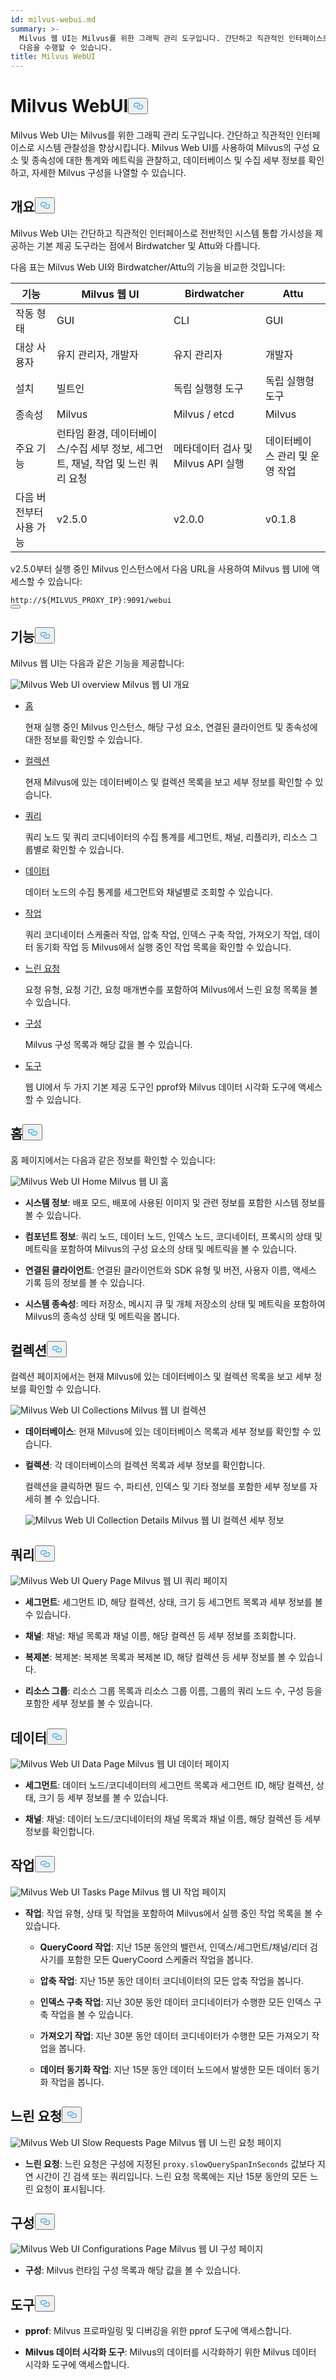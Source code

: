 ```yaml
---
id: milvus-webui.md
summary: >-
  Milvus 웹 UI는 Milvus를 위한 그래픽 관리 도구입니다. 간단하고 직관적인 인터페이스로 시스템 가시성을 향상시킵니다. 사용자는
  다음을 수행할 수 있습니다.
title: Milvus WebUI
---
```

<h1 id="Milvus-WebUI" class="common-anchor-header">Milvus WebUI<button data-href="#Milvus-WebUI" class="anchor-icon" translate="no">
      <svg translate="no"
        aria-hidden="true"
        focusable="false"
        height="20"
        version="1.1"
        viewBox="0 0 16 16"
        width="16"
      >
        <path
          fill="#0092E4"
          fill-rule="evenodd"
          d="M4 9h1v1H4c-1.5 0-3-1.69-3-3.5S2.55 3 4 3h4c1.45 0 3 1.69 3 3.5 0 1.41-.91 2.72-2 3.25V8.59c.58-.45 1-1.27 1-2.09C10 5.22 8.98 4 8 4H4c-.98 0-2 1.22-2 2.5S3 9 4 9zm9-3h-1v1h1c1 0 2 1.22 2 2.5S13.98 12 13 12H9c-.98 0-2-1.22-2-2.5 0-.83.42-1.64 1-2.09V6.25c-1.09.53-2 1.84-2 3.25C6 11.31 7.55 13 9 13h4c1.45 0 3-1.69 3-3.5S14.5 6 13 6z"
        ></path>
      </svg>
    </button></h1><p>Milvus Web UI는 Milvus를 위한 그래픽 관리 도구입니다. 간단하고 직관적인 인터페이스로 시스템 관찰성을 향상시킵니다. Milvus Web UI를 사용하여 Milvus의 구성 요소 및 종속성에 대한 통계와 메트릭을 관찰하고, 데이터베이스 및 수집 세부 정보를 확인하고, 자세한 Milvus 구성을 나열할 수 있습니다.</p>
<h2 id="Overview" class="common-anchor-header">개요<button data-href="#Overview" class="anchor-icon" translate="no">
      <svg translate="no"
        aria-hidden="true"
        focusable="false"
        height="20"
        version="1.1"
        viewBox="0 0 16 16"
        width="16"
      >
        <path
          fill="#0092E4"
          fill-rule="evenodd"
          d="M4 9h1v1H4c-1.5 0-3-1.69-3-3.5S2.55 3 4 3h4c1.45 0 3 1.69 3 3.5 0 1.41-.91 2.72-2 3.25V8.59c.58-.45 1-1.27 1-2.09C10 5.22 8.98 4 8 4H4c-.98 0-2 1.22-2 2.5S3 9 4 9zm9-3h-1v1h1c1 0 2 1.22 2 2.5S13.98 12 13 12H9c-.98 0-2-1.22-2-2.5 0-.83.42-1.64 1-2.09V6.25c-1.09.53-2 1.84-2 3.25C6 11.31 7.55 13 9 13h4c1.45 0 3-1.69 3-3.5S14.5 6 13 6z"
        ></path>
      </svg>
    </button></h2><p>Milvus Web UI는 간단하고 직관적인 인터페이스로 전반적인 시스템 통합 가시성을 제공하는 기본 제공 도구라는 점에서 Birdwatcher 및 Attu와 다릅니다.</p>
<p>다음 표는 Milvus Web UI와 Birdwatcher/Attu의 기능을 비교한 것입니다:</p>
<table>
<thead>
<tr><th>기능</th><th>Milvus 웹 UI</th><th>Birdwatcher</th><th>Attu</th></tr>
</thead>
<tbody>
<tr><td>작동 형태</td><td>GUI</td><td>CLI</td><td>GUI</td></tr>
<tr><td>대상 사용자</td><td>유지 관리자, 개발자</td><td>유지 관리자</td><td>개발자</td></tr>
<tr><td>설치</td><td>빌트인</td><td>독립 실행형 도구</td><td>독립 실행형 도구</td></tr>
<tr><td>종속성</td><td>Milvus</td><td>Milvus / etcd</td><td>Milvus</td></tr>
<tr><td>주요 기능</td><td>런타임 환경, 데이터베이스/수집 세부 정보, 세그먼트, 채널, 작업 및 느린 쿼리 요청</td><td>메타데이터 검사 및 Milvus API 실행</td><td>데이터베이스 관리 및 운영 작업</td></tr>
<tr><td>다음 버전부터 사용 가능</td><td>v2.5.0</td><td>v2.0.0</td><td>v0.1.8</td></tr>
</tbody>
</table>
<p>v2.5.0부터 실행 중인 Milvus 인스턴스에서 다음 URL을 사용하여 Milvus 웹 UI에 액세스할 수 있습니다:</p>
<pre><code translate="no">http://<span class="hljs-variable">${MILVUS_PROXY_IP}</span>:9091/webui
<button class="copy-code-btn"></button></code></pre>
<h2 id="Features" class="common-anchor-header">기능<button data-href="#Features" class="anchor-icon" translate="no">
      <svg translate="no"
        aria-hidden="true"
        focusable="false"
        height="20"
        version="1.1"
        viewBox="0 0 16 16"
        width="16"
      >
        <path
          fill="#0092E4"
          fill-rule="evenodd"
          d="M4 9h1v1H4c-1.5 0-3-1.69-3-3.5S2.55 3 4 3h4c1.45 0 3 1.69 3 3.5 0 1.41-.91 2.72-2 3.25V8.59c.58-.45 1-1.27 1-2.09C10 5.22 8.98 4 8 4H4c-.98 0-2 1.22-2 2.5S3 9 4 9zm9-3h-1v1h1c1 0 2 1.22 2 2.5S13.98 12 13 12H9c-.98 0-2-1.22-2-2.5 0-.83.42-1.64 1-2.09V6.25c-1.09.53-2 1.84-2 3.25C6 11.31 7.55 13 9 13h4c1.45 0 3-1.69 3-3.5S14.5 6 13 6z"
        ></path>
      </svg>
    </button></h2><p>Milvus 웹 UI는 다음과 같은 기능을 제공합니다:</p>
<p>
  
   <span class="img-wrapper"> <img translate="no" src="/docs/v2.6.x/assets/milvus-webui-overview.png" alt="Milvus Web UI overview" class="doc-image" id="milvus-web-ui-overview" />
   </span> <span class="img-wrapper"> <span>Milvus 웹 UI 개요</span> </span></p>
<ul>
<li><p><a href="#Home">홈</a></p>
<p>현재 실행 중인 Milvus 인스턴스, 해당 구성 요소, 연결된 클라이언트 및 종속성에 대한 정보를 확인할 수 있습니다.</p></li>
<li><p><a href="#Collections">컬렉션</a></p>
<p>현재 Milvus에 있는 데이터베이스 및 컬렉션 목록을 보고 세부 정보를 확인할 수 있습니다.</p></li>
<li><p><a href="#Query">쿼리</a></p>
<p>쿼리 노드 및 쿼리 코디네이터의 수집 통계를 세그먼트, 채널, 리플리카, 리소스 그룹별로 확인할 수 있습니다.</p></li>
<li><p><a href="#Data">데이터</a></p>
<p>데이터 노드의 수집 통계를 세그먼트와 채널별로 조회할 수 있습니다.</p></li>
<li><p><a href="#Tasks">작업</a></p>
<p>쿼리 코디네이터 스케줄러 작업, 압축 작업, 인덱스 구축 작업, 가져오기 작업, 데이터 동기화 작업 등 Milvus에서 실행 중인 작업 목록을 확인할 수 있습니다.</p></li>
<li><p><a href="#Slow-requests">느린 요청</a></p>
<p>요청 유형, 요청 기간, 요청 매개변수를 포함하여 Milvus에서 느린 요청 목록을 볼 수 있습니다.</p></li>
<li><p><a href="#Configurations">구성</a></p>
<p>Milvus 구성 목록과 해당 값을 볼 수 있습니다.</p></li>
<li><p><a href="#Tools">도구</a></p>
<p>웹 UI에서 두 가지 기본 제공 도구인 pprof와 Milvus 데이터 시각화 도구에 액세스할 수 있습니다.</p></li>
</ul>
<h2 id="Home" class="common-anchor-header">홈<button data-href="#Home" class="anchor-icon" translate="no">
      <svg translate="no"
        aria-hidden="true"
        focusable="false"
        height="20"
        version="1.1"
        viewBox="0 0 16 16"
        width="16"
      >
        <path
          fill="#0092E4"
          fill-rule="evenodd"
          d="M4 9h1v1H4c-1.5 0-3-1.69-3-3.5S2.55 3 4 3h4c1.45 0 3 1.69 3 3.5 0 1.41-.91 2.72-2 3.25V8.59c.58-.45 1-1.27 1-2.09C10 5.22 8.98 4 8 4H4c-.98 0-2 1.22-2 2.5S3 9 4 9zm9-3h-1v1h1c1 0 2 1.22 2 2.5S13.98 12 13 12H9c-.98 0-2-1.22-2-2.5 0-.83.42-1.64 1-2.09V6.25c-1.09.53-2 1.84-2 3.25C6 11.31 7.55 13 9 13h4c1.45 0 3-1.69 3-3.5S14.5 6 13 6z"
        ></path>
      </svg>
    </button></h2><p>홈 페이지에서는 다음과 같은 정보를 확인할 수 있습니다:</p>
<p>
  
   <span class="img-wrapper"> <img translate="no" src="/docs/v2.6.x/assets/webui-home.png" alt="Milvus Web UI Home" class="doc-image" id="milvus-web-ui-home" />
   </span> <span class="img-wrapper"> <span>Milvus 웹 UI 홈</span> </span></p>
<ul>
<li><p><strong>시스템 정보</strong>: 배포 모드, 배포에 사용된 이미지 및 관련 정보를 포함한 시스템 정보를 볼 수 있습니다.</p></li>
<li><p><strong>컴포넌트 정보</strong>: 쿼리 노드, 데이터 노드, 인덱스 노드, 코디네이터, 프록시의 상태 및 메트릭을 포함하여 Milvus의 구성 요소의 상태 및 메트릭을 볼 수 있습니다.</p></li>
<li><p><strong>연결된 클라이언트</strong>: 연결된 클라이언트와 SDK 유형 및 버전, 사용자 이름, 액세스 기록 등의 정보를 볼 수 있습니다.</p></li>
<li><p><strong>시스템 종속성</strong>: 메타 저장소, 메시지 큐 및 개체 저장소의 상태 및 메트릭을 포함하여 Milvus의 종속성 상태 및 메트릭을 봅니다.</p></li>
</ul>
<h2 id="Collections" class="common-anchor-header">컬렉션<button data-href="#Collections" class="anchor-icon" translate="no">
      <svg translate="no"
        aria-hidden="true"
        focusable="false"
        height="20"
        version="1.1"
        viewBox="0 0 16 16"
        width="16"
      >
        <path
          fill="#0092E4"
          fill-rule="evenodd"
          d="M4 9h1v1H4c-1.5 0-3-1.69-3-3.5S2.55 3 4 3h4c1.45 0 3 1.69 3 3.5 0 1.41-.91 2.72-2 3.25V8.59c.58-.45 1-1.27 1-2.09C10 5.22 8.98 4 8 4H4c-.98 0-2 1.22-2 2.5S3 9 4 9zm9-3h-1v1h1c1 0 2 1.22 2 2.5S13.98 12 13 12H9c-.98 0-2-1.22-2-2.5 0-.83.42-1.64 1-2.09V6.25c-1.09.53-2 1.84-2 3.25C6 11.31 7.55 13 9 13h4c1.45 0 3-1.69 3-3.5S14.5 6 13 6z"
        ></path>
      </svg>
    </button></h2><p>컬렉션 페이지에서는 현재 Milvus에 있는 데이터베이스 및 컬렉션 목록을 보고 세부 정보를 확인할 수 있습니다.</p>
<p>
  
   <span class="img-wrapper"> <img translate="no" src="/docs/v2.6.x/assets/webui-collections.png" alt="Milvus Web UI Collections" class="doc-image" id="milvus-web-ui-collections" />
   </span> <span class="img-wrapper"> <span>Milvus 웹 UI 컬렉션</span> </span></p>
<ul>
<li><p><strong>데이터베이스</strong>: 현재 Milvus에 있는 데이터베이스 목록과 세부 정보를 확인할 수 있습니다.</p></li>
<li><p><strong>컬렉션</strong>: 각 데이터베이스의 컬렉션 목록과 세부 정보를 확인합니다.</p>
<p>컬렉션을 클릭하면 필드 수, 파티션, 인덱스 및 기타 정보를 포함한 세부 정보를 자세히 볼 수 있습니다.</p>
<p>
  
   <span class="img-wrapper"> <img translate="no" src="/docs/v2.6.x/assets/webui-collection-details.png" alt="Milvus Web UI Collection Details" class="doc-image" id="milvus-web-ui-collection-details" />
   </span> <span class="img-wrapper"> <span>Milvus 웹 UI 컬렉션 세부 정보</span> </span></p></li>
</ul>
<h2 id="Query" class="common-anchor-header">쿼리<button data-href="#Query" class="anchor-icon" translate="no">
      <svg translate="no"
        aria-hidden="true"
        focusable="false"
        height="20"
        version="1.1"
        viewBox="0 0 16 16"
        width="16"
      >
        <path
          fill="#0092E4"
          fill-rule="evenodd"
          d="M4 9h1v1H4c-1.5 0-3-1.69-3-3.5S2.55 3 4 3h4c1.45 0 3 1.69 3 3.5 0 1.41-.91 2.72-2 3.25V8.59c.58-.45 1-1.27 1-2.09C10 5.22 8.98 4 8 4H4c-.98 0-2 1.22-2 2.5S3 9 4 9zm9-3h-1v1h1c1 0 2 1.22 2 2.5S13.98 12 13 12H9c-.98 0-2-1.22-2-2.5 0-.83.42-1.64 1-2.09V6.25c-1.09.53-2 1.84-2 3.25C6 11.31 7.55 13 9 13h4c1.45 0 3-1.69 3-3.5S14.5 6 13 6z"
        ></path>
      </svg>
    </button></h2><p>
  
   <span class="img-wrapper"> <img translate="no" src="/docs/v2.6.x/assets/webui-query.png" alt="Milvus Web UI Query Page" class="doc-image" id="milvus-web-ui-query-page" />
   </span> <span class="img-wrapper"> <span>Milvus 웹 UI 쿼리 페이지</span> </span></p>
<ul>
<li><p><strong>세그먼트</strong>: 세그먼트 ID, 해당 컬렉션, 상태, 크기 등 세그먼트 목록과 세부 정보를 볼 수 있습니다.</p></li>
<li><p><strong>채널</strong>: 채널: 채널 목록과 채널 이름, 해당 컬렉션 등 세부 정보를 조회합니다.</p></li>
<li><p><strong>복제본</strong>: 복제본: 복제본 목록과 복제본 ID, 해당 컬렉션 등 세부 정보를 볼 수 있습니다.</p></li>
<li><p><strong>리소스 그룹</strong>: 리소스 그룹 목록과 리소스 그룹 이름, 그룹의 쿼리 노드 수, 구성 등을 포함한 세부 정보를 볼 수 있습니다.</p></li>
</ul>
<h2 id="Data" class="common-anchor-header">데이터<button data-href="#Data" class="anchor-icon" translate="no">
      <svg translate="no"
        aria-hidden="true"
        focusable="false"
        height="20"
        version="1.1"
        viewBox="0 0 16 16"
        width="16"
      >
        <path
          fill="#0092E4"
          fill-rule="evenodd"
          d="M4 9h1v1H4c-1.5 0-3-1.69-3-3.5S2.55 3 4 3h4c1.45 0 3 1.69 3 3.5 0 1.41-.91 2.72-2 3.25V8.59c.58-.45 1-1.27 1-2.09C10 5.22 8.98 4 8 4H4c-.98 0-2 1.22-2 2.5S3 9 4 9zm9-3h-1v1h1c1 0 2 1.22 2 2.5S13.98 12 13 12H9c-.98 0-2-1.22-2-2.5 0-.83.42-1.64 1-2.09V6.25c-1.09.53-2 1.84-2 3.25C6 11.31 7.55 13 9 13h4c1.45 0 3-1.69 3-3.5S14.5 6 13 6z"
        ></path>
      </svg>
    </button></h2><p>
  
   <span class="img-wrapper"> <img translate="no" src="/docs/v2.6.x/assets/webui-data.png" alt="Milvus Web UI Data Page" class="doc-image" id="milvus-web-ui-data-page" />
   </span> <span class="img-wrapper"> <span>Milvus 웹 UI 데이터 페이지</span> </span></p>
<ul>
<li><p><strong>세그먼트</strong>: 데이터 노드/코디네이터의 세그먼트 목록과 세그먼트 ID, 해당 컬렉션, 상태, 크기 등 세부 정보를 볼 수 있습니다.</p></li>
<li><p><strong>채널</strong>: 채널: 데이터 노드/코디네이터의 채널 목록과 채널 이름, 해당 컬렉션 등 세부 정보를 확인합니다.</p></li>
</ul>
<h2 id="Tasks" class="common-anchor-header">작업<button data-href="#Tasks" class="anchor-icon" translate="no">
      <svg translate="no"
        aria-hidden="true"
        focusable="false"
        height="20"
        version="1.1"
        viewBox="0 0 16 16"
        width="16"
      >
        <path
          fill="#0092E4"
          fill-rule="evenodd"
          d="M4 9h1v1H4c-1.5 0-3-1.69-3-3.5S2.55 3 4 3h4c1.45 0 3 1.69 3 3.5 0 1.41-.91 2.72-2 3.25V8.59c.58-.45 1-1.27 1-2.09C10 5.22 8.98 4 8 4H4c-.98 0-2 1.22-2 2.5S3 9 4 9zm9-3h-1v1h1c1 0 2 1.22 2 2.5S13.98 12 13 12H9c-.98 0-2-1.22-2-2.5 0-.83.42-1.64 1-2.09V6.25c-1.09.53-2 1.84-2 3.25C6 11.31 7.55 13 9 13h4c1.45 0 3-1.69 3-3.5S14.5 6 13 6z"
        ></path>
      </svg>
    </button></h2><p>
  
   <span class="img-wrapper"> <img translate="no" src="/docs/v2.6.x/assets/webui-tasks.png" alt="Milvus Web UI Tasks Page" class="doc-image" id="milvus-web-ui-tasks-page" />
   </span> <span class="img-wrapper"> <span>Milvus 웹 UI 작업 페이지</span> </span></p>
<ul>
<li><p><strong>작업</strong>: 작업 유형, 상태 및 작업을 포함하여 Milvus에서 실행 중인 작업 목록을 볼 수 있습니다.</p>
<ul>
<li><p><strong>QueryCoord 작업</strong>: 지난 15분 동안의 밸런서, 인덱스/세그먼트/채널/리더 검사기를 포함한 모든 QueryCoord 스케줄러 작업을 봅니다.</p></li>
<li><p><strong>압축 작업</strong>: 지난 15분 동안 데이터 코디네이터의 모든 압축 작업을 봅니다.</p></li>
<li><p><strong>인덱스 구축 작업</strong>: 지난 30분 동안 데이터 코디네이터가 수행한 모든 인덱스 구축 작업을 볼 수 있습니다.</p></li>
<li><p><strong>가져오기 작업</strong>: 지난 30분 동안 데이터 코디네이터가 수행한 모든 가져오기 작업을 봅니다.</p></li>
<li><p><strong>데이터 동기화 작업</strong>: 지난 15분 동안 데이터 노드에서 발생한 모든 데이터 동기화 작업을 봅니다.</p></li>
</ul></li>
</ul>
<h2 id="Slow-requests" class="common-anchor-header">느린 요청<button data-href="#Slow-requests" class="anchor-icon" translate="no">
      <svg translate="no"
        aria-hidden="true"
        focusable="false"
        height="20"
        version="1.1"
        viewBox="0 0 16 16"
        width="16"
      >
        <path
          fill="#0092E4"
          fill-rule="evenodd"
          d="M4 9h1v1H4c-1.5 0-3-1.69-3-3.5S2.55 3 4 3h4c1.45 0 3 1.69 3 3.5 0 1.41-.91 2.72-2 3.25V8.59c.58-.45 1-1.27 1-2.09C10 5.22 8.98 4 8 4H4c-.98 0-2 1.22-2 2.5S3 9 4 9zm9-3h-1v1h1c1 0 2 1.22 2 2.5S13.98 12 13 12H9c-.98 0-2-1.22-2-2.5 0-.83.42-1.64 1-2.09V6.25c-1.09.53-2 1.84-2 3.25C6 11.31 7.55 13 9 13h4c1.45 0 3-1.69 3-3.5S14.5 6 13 6z"
        ></path>
      </svg>
    </button></h2><p>
  
   <span class="img-wrapper"> <img translate="no" src="/docs/v2.6.x/assets/webui-slow-requests.png" alt="Milvus Web UI Slow Requests Page" class="doc-image" id="milvus-web-ui-slow-requests-page" />
   </span> <span class="img-wrapper"> <span>Milvus 웹 UI 느린 요청 페이지</span> </span></p>
<ul>
<li><strong>느린 요청</strong>: 느린 요청은 구성에 지정된 <code translate="no">proxy.slowQuerySpanInSeconds</code> 값보다 지연 시간이 긴 검색 또는 쿼리입니다. 느린 요청 목록에는 지난 15분 동안의 모든 느린 요청이 표시됩니다.</li>
</ul>
<h2 id="Configurations" class="common-anchor-header">구성<button data-href="#Configurations" class="anchor-icon" translate="no">
      <svg translate="no"
        aria-hidden="true"
        focusable="false"
        height="20"
        version="1.1"
        viewBox="0 0 16 16"
        width="16"
      >
        <path
          fill="#0092E4"
          fill-rule="evenodd"
          d="M4 9h1v1H4c-1.5 0-3-1.69-3-3.5S2.55 3 4 3h4c1.45 0 3 1.69 3 3.5 0 1.41-.91 2.72-2 3.25V8.59c.58-.45 1-1.27 1-2.09C10 5.22 8.98 4 8 4H4c-.98 0-2 1.22-2 2.5S3 9 4 9zm9-3h-1v1h1c1 0 2 1.22 2 2.5S13.98 12 13 12H9c-.98 0-2-1.22-2-2.5 0-.83.42-1.64 1-2.09V6.25c-1.09.53-2 1.84-2 3.25C6 11.31 7.55 13 9 13h4c1.45 0 3-1.69 3-3.5S14.5 6 13 6z"
        ></path>
      </svg>
    </button></h2><p>
  
   <span class="img-wrapper"> <img translate="no" src="/docs/v2.6.x/assets/webui-configurations.png" alt="Milvus Web UI Configurations Page" class="doc-image" id="milvus-web-ui-configurations-page" />
   </span> <span class="img-wrapper"> <span>Milvus 웹 UI 구성 페이지</span> </span></p>
<ul>
<li><strong>구성</strong>: Milvus 런타임 구성 목록과 해당 값을 볼 수 있습니다.</li>
</ul>
<h2 id="Tools" class="common-anchor-header">도구<button data-href="#Tools" class="anchor-icon" translate="no">
      <svg translate="no"
        aria-hidden="true"
        focusable="false"
        height="20"
        version="1.1"
        viewBox="0 0 16 16"
        width="16"
      >
        <path
          fill="#0092E4"
          fill-rule="evenodd"
          d="M4 9h1v1H4c-1.5 0-3-1.69-3-3.5S2.55 3 4 3h4c1.45 0 3 1.69 3 3.5 0 1.41-.91 2.72-2 3.25V8.59c.58-.45 1-1.27 1-2.09C10 5.22 8.98 4 8 4H4c-.98 0-2 1.22-2 2.5S3 9 4 9zm9-3h-1v1h1c1 0 2 1.22 2 2.5S13.98 12 13 12H9c-.98 0-2-1.22-2-2.5 0-.83.42-1.64 1-2.09V6.25c-1.09.53-2 1.84-2 3.25C6 11.31 7.55 13 9 13h4c1.45 0 3-1.69 3-3.5S14.5 6 13 6z"
        ></path>
      </svg>
    </button></h2><ul>
<li><p><strong>pprof</strong>: Milvus 프로파일링 및 디버깅을 위한 pprof 도구에 액세스합니다.</p></li>
<li><p><strong>Milvus 데이터 시각화 도구</strong>: Milvus의 데이터를 시각화하기 위한 Milvus 데이터 시각화 도구에 액세스합니다.</p></li>
</ul>
